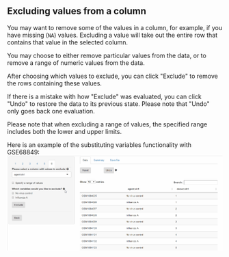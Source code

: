 ## Excluding values from a column

You may want to remove some of the values in a column, for example, if you have missing (`NA`) values. Excluding a value will take out the entire row that contains that value in the selected column.

You may choose to either remove particular values from the data, or to remove a range of numeric values from the data.

After choosing which values to exclude, you can click "Exclude" to remove the rows containing these values.

If there is a mistake with how "Exclude" was evaluated, you can click "Undo" to restore the data to its previous state. Please note that "Undo" only goes back one evaluation.

Please note that when excluding a range of values, the specified range includes both the lower and upper limits.

Here is an example of the substituting variables functionality with GSE68849:
<img src="exclude_example.gif" alt="drawing" width="575"/>
